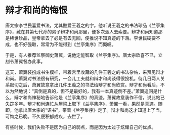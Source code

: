 # 辩才和尚的悔恨

唐太宗李世民喜爱书法，尤其酷爱王羲之的字。他听说王羲之的书法珍品《兰亭集序》，藏在其第七代孙的弟子辩才和尚那里，便多次派人去索要。辩才和尚知道那是稀世珍品，皇帝拿去了必是有去无回，便推说不知真迹的下落。李世民硬要不成，也不好强取，常常为不能得到《兰亭集序》而慨叹。 

于是，有人推荐监察御史萧翼，说他定能智取《兰亭集序》。唐太宗欣喜不已，立刻令萧翼督办此事。 

这天，萧翼装扮成书生模样，带着宫里收藏的几件王羲之的书法杂帖，来拜见辩才和尚。萧翼对书法很有研究，一会儿工夫就和辩才和尚谈得很投机。待几日两人关系密切之后，萧翼故意拿出几件王羲之的书法给辩才和尚欣赏。辩才和尚看后，不以为然地说：“真倒是真的，但不是最好的，我有一本真迹倒不差。”萧翼追问是什么，辩才和尚神秘地告诉他是《兰亭集序》的真迹。萧翼故意装作不信，说此帖已失踪多年。辩才和尚连忙从屋梁上取下《兰亭集序》，萧翼一看，果然是真迹。随即，他拿出唐太宗的“诏书”，带着《兰亭集序》走了。辩才和尚这才知道上了当，可悔之已晚。不久便积郁成疾，去世了。 

有些时候，我们失败不是因为自己的弱点，而是因为太过于炫耀自己的优点。